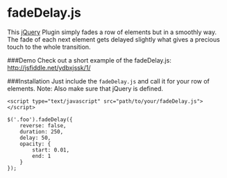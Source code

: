 fadeDelay.js
======

This [jQuery](http://www.jquery.com) Plugin simply fades a row of elements but in a smoothly way. The fade of each next element gets delayed slightly what gives a precious touch to the whole transition.

###Demo
Check out a short example of the fadeDelay.js:<br>
http://jsfiddle.net/ydbxjssk/1/

###Installation
Just include the `fadeDelay.js` and call it for your row of elements.
Note: Also make sure that jQuery is defined.

```
<script type="text/javascript" src="path/to/your/fadeDelay.js"></script>
```
```
$('.foo').fadeDelay({
	reverse: false,
	duration: 250,
	delay: 50,
	opacity: {
		start: 0.01,
		end: 1
	}
});
```
